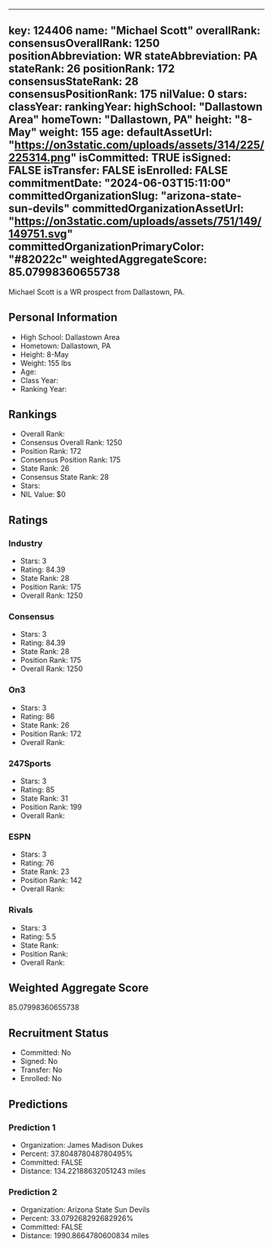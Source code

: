 ---
  key: 124406
  name: "Michael Scott"
  overallRank: 
  consensusOverallRank: 1250
  positionAbbreviation: WR
  stateAbbreviation: PA
  stateRank: 26
  positionRank: 172
  consensusStateRank: 28
  consensusPositionRank: 175
  nilValue: 0
  stars: 
  classYear: 
  rankingYear: 
  highSchool: "Dallastown Area"
  homeTown: "Dallastown, PA"
  height: "8-May"
  weight: 155
  age: 
  defaultAssetUrl: "https://on3static.com/uploads/assets/314/225/225314.png"
  isCommitted: TRUE
  isSigned: FALSE
  isTransfer: FALSE
  isEnrolled: FALSE
  commitmentDate: "2024-06-03T15:11:00"
  committedOrganizationSlug: "arizona-state-sun-devils"
  committedOrganizationAssetUrl: "https://on3static.com/uploads/assets/751/149/149751.svg"
  committedOrganizationPrimaryColor: "#82022c"
  weightedAggregateScore: 85.07998360655738
  ---
  
  Michael Scott is a WR prospect from Dallastown, PA.
  
  ## Personal Information
  - High School: Dallastown Area
  - Hometown: Dallastown, PA
  - Height: 8-May
  - Weight: 155 lbs
  - Age: 
  - Class Year: 
  - Ranking Year: 
  
  ## Rankings
  - Overall Rank: 
  - Consensus Overall Rank: 1250
  - Position Rank: 172
  - Consensus Position Rank: 175
  - State Rank: 26
  - Consensus State Rank: 28
  - Stars: 
  - NIL Value: $0
  
  ## Ratings
  
  ### Industry
  - Stars: 3
  - Rating: 84.39
  - State Rank: 28
  - Position Rank: 175
  - Overall Rank: 1250
  
  ### Consensus
  - Stars: 3
  - Rating: 84.39
  - State Rank: 28
  - Position Rank: 175
  - Overall Rank: 1250
  
  ### On3
  - Stars: 3
  - Rating: 86
  - State Rank: 26
  - Position Rank: 172
  - Overall Rank: 
  
  ### 247Sports
  - Stars: 3
  - Rating: 85
  - State Rank: 31
  - Position Rank: 199
  - Overall Rank: 
  
  ### ESPN
  - Stars: 3
  - Rating: 76
  - State Rank: 23
  - Position Rank: 142
  - Overall Rank: 
  
  ### Rivals
  - Stars: 3
  - Rating: 5.5
  - State Rank: 
  - Position Rank: 
  - Overall Rank: 
  
  ## Weighted Aggregate Score
  85.07998360655738
  
  ## Recruitment Status
  - Committed: No
  - Signed: No
  - Transfer: No
  - Enrolled: No
  
  
  
  ## Predictions
  
  ### Prediction 1
  - Organization: James Madison Dukes
  - Percent: 37.804878048780495%
  - Committed: FALSE
  - Distance: 134.22188632051243 miles
  
  ### Prediction 2
  - Organization: Arizona State Sun Devils
  - Percent: 33.079268292682926%
  - Committed: FALSE
  - Distance: 1990.8664780600834 miles
  